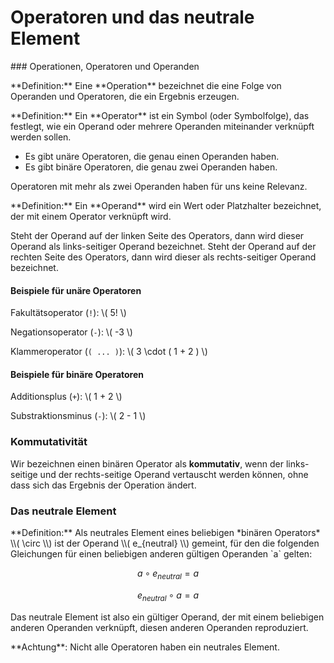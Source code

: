 # Operatoren und das neutrale Element

### Operationen, Operatoren und Operanden 

<p class="alert alert-primary" markdown="1">
**Definition:** Eine **Operation** bezeichnet die eine Folge von Operanden und Operatoren, die ein Ergebnis erzeugen.
</p> 

<p class="alert alert-primary" markdown="1">
**Definition:** Ein **Operator** ist ein Symbol (oder Symbolfolge), das festlegt, wie ein Operand oder mehrere Operanden miteinander verknüpft werden sollen.
</p>


* Es gibt unäre Operatoren, die genau einen Operanden haben. 
* Es gibt binäre Operatoren, die genau zwei Operanden haben.

Operatoren mit mehr als zwei Operanden haben für uns keine Relevanz. 

<p class="alert alert-primary" markdown="1">
**Definition:** Ein **Operand** wird ein Wert oder Platzhalter bezeichnet, der mit einem Operator verknüpft wird.
</p>

Steht der Operand auf der linken Seite des Operators, dann wird dieser Operand als links-seitiger Operand bezeichnet. Steht der Operand auf der rechten Seite des Operators, dann wird dieser als rechts-seitiger Operand bezeichnet.

#### Beispiele für unäre Operatoren

Fakultätsoperator (`!`):  \\( 5! \\) 

Negationsoperator (`-`): \\( -3 \\)

Klammeroperator (`( ... )`):  \\( 3 \cdot ( 1 + 2 ) \\)

#### Beispiele für binäre Operatoren

Additionsplus (`+`): \\( 1 + 2 \\)

Substraktionsminus (`-`): \\( 2 - 1 \\)

### Kommutativität

Wir bezeichnen einen binären Operator als **kommutativ**, wenn der links-seitige und der rechts-seitige Operand vertauscht werden können, ohne dass sich das Ergebnis der Operation ändert. 

### Das neutrale Element

<div class="alert alert-primary" markdown="1">
**Definition:** Als neutrales Element eines beliebigen *binären Operators* \\( \circ \\) ist der Operand \\( e_{neutral} \\) gemeint, für den die folgenden Gleichungen für einen beliebigen anderen gültigen Operanden `a` gelten: 

$$
a \circ e_{neutral} = a
$$

$$
e_{neutral} \circ a = a
$$
</div>

Das neutrale Element ist also ein gültiger Operand, der mit einem beliebigen anderen Operanden verknüpft, diesen anderen Operanden reproduziert. 

<p class="alert alert-warning" markdown="1">
**Achtung**: Nicht alle Operatoren haben ein neutrales Element. 
</p> 
